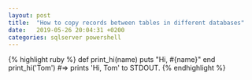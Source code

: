 ```yaml
---
layout: post
title:  "How to copy records between tables in different databases"
date:   2019-05-26 20:04:31 +0200
categories: sqlserver powershell
---
```


{% highlight ruby %}
def print_hi(name)
  puts "Hi, #{name}"
end
print_hi('Tom')
#=> prints 'Hi, Tom' to STDOUT.
{% endhighlight %}